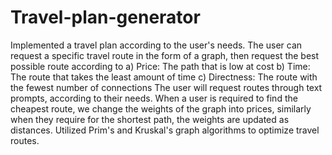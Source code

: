 # Travel-plan-generator

Implemented a travel plan according to the user's needs. The user can request a specific travel route in the form of a graph, then request the best possible route according to
a) Price: The path that is low at cost
b) Time: The route that takes the least amount of time
c) Directness: The route with the fewest number of connections
The user will request routes through text prompts, according to their needs. When a user is required to find the cheapest route, we change the weights of the graph into prices, similarly when they require for the shortest path, the weights are updated as distances. Utilized Prim's and Kruskal's graph algorithms to optimize travel routes.
